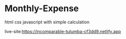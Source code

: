 ﻿# Monthly-Expense
html
css
javascript with simple calculation

live-site:https://incomparable-tulumba-cf3dd9.netlify.app
